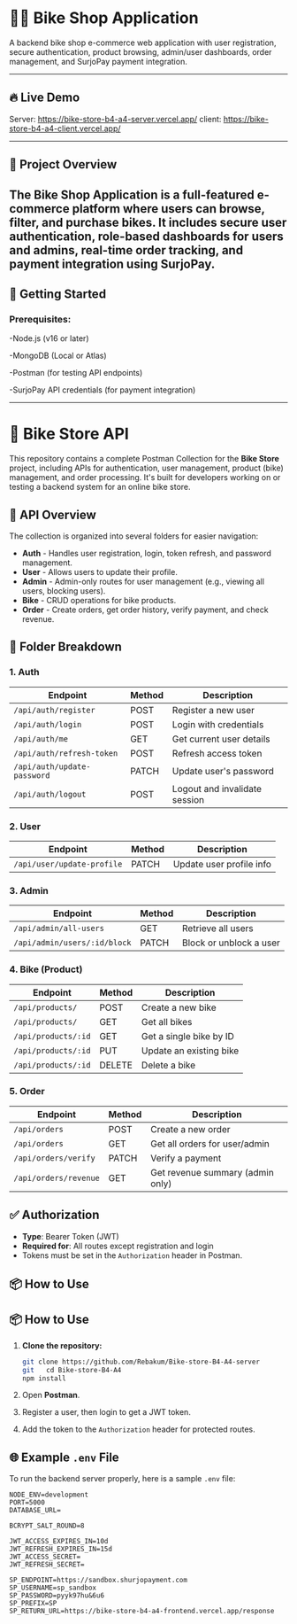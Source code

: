 # 🚴‍♂️ Bike Shop Application

A backend bike shop e-commerce web application with user registration, secure authentication, product browsing, admin/user dashboards, order management, and SurjoPay payment integration.

---

## 🔥 Live Demo
Server: https://bike-store-b4-a4-server.vercel.app/
client: https://bike-store-b4-a4-client.vercel.app/

---

## 📌 Project Overview

## The **Bike Shop Application** is a full-featured e-commerce platform where users can browse, filter, and purchase bikes. It includes secure user authentication, role-based dashboards for users and admins, real-time order tracking, and payment integration using **SurjoPay**.

## 🌟 Getting Started

### Prerequisites:

-Node.js (v16 or later)

-MongoDB (Local or Atlas)

-Postman (for testing API endpoints)

-SurjoPay API credentials (for payment integration)

---

# 🚴 Bike Store API

This repository contains a complete Postman Collection for the **Bike Store** project, including APIs for authentication, user management, product (bike) management, and order processing. It's built for developers working on or testing a backend system for an online bike store.

## 🔗 API Overview

The collection is organized into several folders for easier navigation:

- **Auth** - Handles user registration, login, token refresh, and password management.
- **User** - Allows users to update their profile.
- **Admin** - Admin-only routes for user management (e.g., viewing all users, blocking users).
- **Bike** - CRUD operations for bike products.
- **Order** - Create orders, get order history, verify payment, and check revenue.

## 📁 Folder Breakdown

### 1. Auth

| Endpoint                    | Method | Description                   |
| --------------------------- | ------ | ----------------------------- |
| `/api/auth/register`        | POST   | Register a new user           |
| `/api/auth/login`           | POST   | Login with credentials        |
| `/api/auth/me`              | GET    | Get current user details      |
| `/api/auth/refresh-token`   | POST   | Refresh access token          |
| `/api/auth/update-password` | PATCH  | Update user's password        |
| `/api/auth/logout`          | POST   | Logout and invalidate session |

### 2. User

| Endpoint                   | Method | Description              |
| -------------------------- | ------ | ------------------------ |
| `/api/user/update-profile` | PATCH  | Update user profile info |

### 3. Admin

| Endpoint                     | Method | Description             |
| ---------------------------- | ------ | ----------------------- |
| `/api/admin/all-users`       | GET    | Retrieve all users      |
| `/api/admin/users/:id/block` | PATCH  | Block or unblock a user |

### 4. Bike (Product)

| Endpoint            | Method | Description             |
| ------------------- | ------ | ----------------------- |
| `/api/products/`    | POST   | Create a new bike       |
| `/api/products/`    | GET    | Get all bikes           |
| `/api/products/:id` | GET    | Get a single bike by ID |
| `/api/products/:id` | PUT    | Update an existing bike |
| `/api/products/:id` | DELETE | Delete a bike           |

### 5. Order

| Endpoint              | Method | Description                      |
| --------------------- | ------ | -------------------------------- |
| `/api/orders`         | POST   | Create a new order               |
| `/api/orders`         | GET    | Get all orders for user/admin    |
| `/api/orders/verify`  | PATCH  | Verify a payment                 |
| `/api/orders/revenue` | GET    | Get revenue summary (admin only) |

## ✅ Authorization

- **Type**: Bearer Token (JWT)
- **Required for**: All routes except registration and login
- Tokens must be set in the `Authorization` header in Postman.

## 📦 How to Use

## 📦 How to Use

1. **Clone the repository:**

   ```bash
   git clone https://github.com/Rebakum/Bike-store-B4-A4-server
   git   cd Bike-store-B4-A4
   npm install
   ```

2. Open **Postman**.
3. Register a user, then login to get a JWT token.
4. Add the token to the `Authorization` header for protected routes.

## 🌐 Example `.env` File

To run the backend server properly, here is a sample `.env` file:

```env
NODE_ENV=development
PORT=5000
DATABASE_URL=

BCRYPT_SALT_ROUND=8

JWT_ACCESS_EXPIRES_IN=10d
JWT_REFRESH_EXPIRES_IN=15d
JWT_ACCESS_SECRET=
JWT_REFRESH_SECRET=

SP_ENDPOINT=https://sandbox.shurjopayment.com
SP_USERNAME=sp_sandbox
SP_PASSWORD=pyyk97hu&6u6
SP_PREFIX=SP
SP_RETURN_URL=https://bike-store-b4-a4-frontend.vercel.app/response
```
